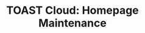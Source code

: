 ---
layout: post
time: "Nov 2018 ~ <span style='color:Tomato;'>Now</span>"
title: "TOAST Cloud: Homepage Maintenance"
title_ko: "토스트 클라우드 홈페이지 유지보수"
skills: [JavaScript, Java]
description: ""
image: ""
company: "NHN"
categories: [project]
---